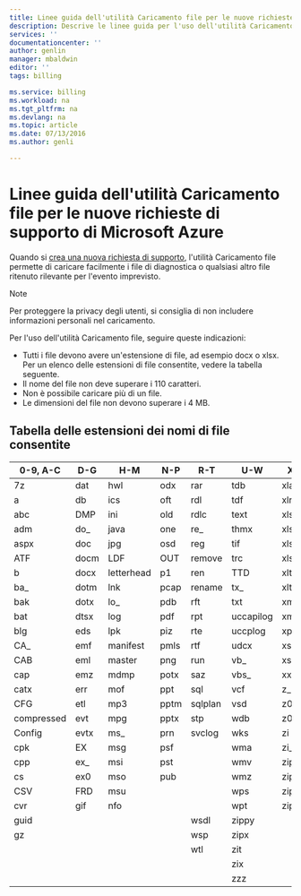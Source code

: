 ```yaml
---
title: Linee guida dell'utilità Caricamento file per le nuove richieste di supporto di Microsoft Azure | Microsoft Docs
description: Descrive le linee guida per l'uso dell'utilità Caricamento file per le nuove richieste di supporto di Microsoft Azure
services: ''
documentationcenter: ''
author: genlin
manager: mbaldwin
editor: ''
tags: billing

ms.service: billing
ms.workload: na
ms.tgt_pltfrm: na
ms.devlang: na
ms.topic: article
ms.date: 07/13/2016
ms.author: genli

---
```

# Linee guida dell'utilità Caricamento file per le nuove richieste di supporto di Microsoft Azure
Quando si [crea una nuova richiesta di supporto](https://portal.azure.com/#create/Microsoft.Support), l'utilità Caricamento file permette di caricare facilmente i file di diagnostica o qualsiasi altro file ritenuto rilevante per l'evento imprevisto.

> [!NOTE]
> Per proteggere la privacy degli utenti, si consiglia di non includere informazioni personali nel caricamento.
> 
> 

Per l'uso dell'utilità Caricamento file, seguire queste indicazioni:

* Tutti i file devono avere un'estensione di file, ad esempio docx o xlsx. Per un elenco delle estensioni di file consentite, vedere la tabella seguente.
* Il nome del file non deve superare i 110 caratteri.
* Non è possibile caricare più di un file.
* Le dimensioni del file non devono superare i 4 MB.

## Tabella delle estensioni dei nomi di file consentite
| 0-9, A-C | D-G | H-M | N-P | R-T | U-W | X-Z |
| --- | --- | --- | --- | --- | --- | --- |
| 7z |dat |hwl |odx |rar |tdb |xlam |
| a |db |ics |oft |rdl |tdf |xlr |
| abc |DMP |ini |old |rdlc |text |xls |
| adm |do\_ |java |one |re\_ |thmx |xlsb |
| aspx |doc |jpg |osd |reg |tif |xlsm |
| ATF |docm |LDF |OUT |remove |trc |xlsx |
| b |docx |letterhead |p1 |ren |TTD |xlt |
| ba\_ |dotm |lnk |pcap |rename |tx\_ |xltx |
| bak |dotx |lo\_ |pdb |rft |txt |xml |
| bat |dtsx |log |pdf |rpt |uccapilog |xmla |
| blg |eds |lpk |piz |rte |uccplog |xps |
| CA\_ |emf |manifest |pmls |rtf |udcx |xsd |
| CAB |eml |master |png |run |vb\_ |xsn |
| cap |emz |mdmp |potx |saz |vbs\_ |xxx |
| catx |err |mof |ppt |sql |vcf |z\_ |
| CFG |etl |mp3 |pptm |sqlplan |vsd |z01 |
| compressed |evt |mpg |pptx |stp |wdb |z02 |
| Config |evtx |ms\_ |prn |svclog |wks |zi |
| cpk |EX |msg |psf | |wma |zi\_ |
| cpp |ex\_ |msi |pst | |wmv |zip |
| cs |ex0 |mso |pub | |wmz |zip\_ |
| CSV |FRD |msu | | |wps |zipp |
| cvr |gif |nfo | | |wpt |zipped |
| guid | | | |wsdl |zippy | |
| gz | | | |wsp |zipx | |
|  | | | |wtl |zit | |
|  | | | | |zix | |
|  | | | | |zzz | |

<!---HONumber=AcomDC_0803_2016-->